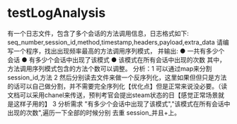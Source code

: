 # testLogAnalysis
有一个日志文件，包含了多个会话的方法调用信息，日志格式如下: seq_number,session_id,method,timestamp,headers,payload,extra_data 请编写一个程序，找出出现频率最高的方法调用序列模式，
并输出: ● 一共有多少个会话 
       ● 有多少个会话中出现了该模式 
       ● 该模式在所有会话中出现的次数 其中，方法调用序列模式包含的方法个数可以调整。
分析：1 可以通过map来分割session_id,方法
     2 然后分别读去文件来做一个反序列化，这里如果但但只是方法的话可以自己做分割，并不需要完全序列化【优化点】但是正常来说没必要。（读文档可以采用chanel来传送，预判考官会提出steam状态的日【感觉正常场景就是这样子用的】
     3 分析需求 "有多少个会话中出现了该模式","该模式在所有会话中出现的次数",遍历一下全部的时候分别 去重 session_并且+上。
  
    
